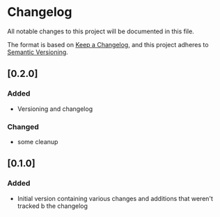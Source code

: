 # Changelog

All notable changes to this project will be documented in this file.

The format is based on [Keep a Changelog](https://keepachangelog.com/en/1.0.0/),
and this project adheres to [Semantic Versioning](https://semver.org/spec/v2.0.0.html).


## [0.2.0]

### Added

* Versioning and changelog

### Changed
* some cleanup

## [0.1.0]

### Added

* Initial version containing various changes and additions that weren't tracked b the changelog